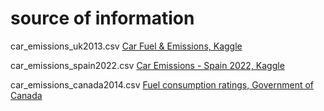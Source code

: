 # source of information

car_emissions_uk2013.csv [Car Fuel & Emissions, Kaggle](https://www.kaggle.com/datasets/mrmorj/car-fuel-emissions)

car_emissions_spain2022.csv [Car Emissions - Spain 2022, Kaggle](https://www.kaggle.com/datasets/mauriciy/car-emissions-spain-2022)

car_emissions_canada2014.csv [Fuel consumption ratings, Government of Canada](https://open.canada.ca/data/en/dataset/98f1a129-f628-4ce4-b24d-6f16bf24dd64/resource/29bcf157-9297-4d6a-9695-dfd816bc32ca)